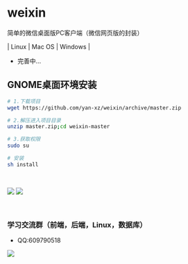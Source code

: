 # weixin
简单的微信桌面版PC客户端（微信网页版的封装）

| Linux | Mac OS | Windows |

- 完善中...

## GNOME桌面环境安装

```sh
# 1.下载项目
wget https://github.com/yan-xz/weixin/archive/master.zip

# 2.解压进入项目目录
unzip master.zip;cd weixin-master

# 3.获取权限
sudo su

# 安装
sh install
```


<br>

![](https://github.com/yan-xz/weixin/blob/master/img/wx-1.png)
![](https://github.com/yan-xz/weixin/blob/master/img/wx-2.png)

<br>

### 学习交流群（前端，后端，Linux，数据库）

- QQ:609790518

![](https://github.com/yan-xz/weixin/blob/master/img/qrcode.png)

